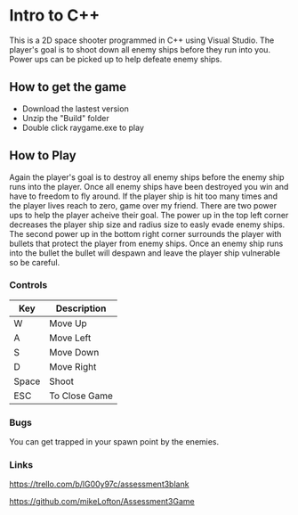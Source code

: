 # Intro to C++
This is a 2D space shooter programmed in C++ using Visual Studio. The player's goal is to shoot down all 
enemy ships before they run into you. Power ups can be picked up to help defeate enemy ships.

## How to get the game
- Download the lastest version
- Unzip the "Build" folder
- Double click raygame.exe to play

## How to Play
Again the player's goal is to destroy all enemy ships before the enemy ship runs into the player. Once all enemy ships have been destroyed you win and have to freedom to fly around. If the player ship is hit too many times and the player lives reach to zero, game over my friend. There are two power ups to help the player acheive their goal. The power up in the top left corner decreases the player ship size and radius size to easly evade enemy ships. The second power up in the bottom right corner surrounds the player with bullets that protect the player from enemy ships. Once an enemy ship runs into the bullet the bullet will despawn and leave the player ship vulnerable so be careful.

### Controls
| Key | Description |
|-----|-------------|
| W | Move Up |
| A | Move Left |
| S | Move Down |
| D | Move Right |
| Space | Shoot |
| ESC | To Close Game |

### Bugs
You can get trapped in your spawn point by the enemies.

### Links
https://trello.com/b/lG00y97c/assessment3blank

https://github.com/mikeLofton/Assessment3Game
